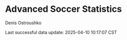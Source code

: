 # Advanced Soccer Statistics
Denis Ostroushko

<!-- gfm -->

Last successful data update: 2025-04-10 10:17:07 CST
